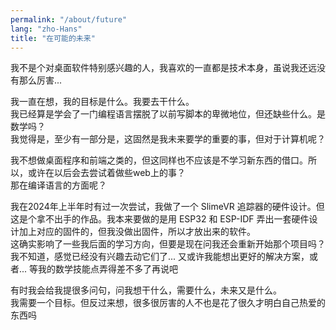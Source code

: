 ```yaml
---
permalink: "/about/future"
lang: "zho-Hans"
title: "在可能的未来"
---
```


我不是个对桌面软件特别感兴趣的人，我喜欢的一直都是技术本身，虽说我还远没有那么厉害...

我一直在想，我的目标是什么。我要去干什么。\
我已经算是学会了一门编程语言摆脱了以前写脚本的卑微地位，但还缺些什么。是数学吗？\
我觉得是，至少有一部分是，这固然是我未来要学的重要的事，但对于计算机呢？

我不想做桌面程序和前端之类的，但这同样也不应该是不学习新东西的借口。所以，或许在以后会去尝试着做些web上的事？\
那在编译语言的方面呢？

我在2024年上半年时有过一次尝试，我做了一个 SlimeVR 追踪器的硬件设计。但这是个拿不出手的作品。我本来要做的是用 ESP32 和 ESP-IDF 弄出一套硬件设计加上对应的固件的，但我没做出固件，所以才放出来的软件。\
这确实影响了一些我后面的学习方向，但要是现在问我还会重新开始那个项目吗？\
我不知道，感觉已经没有兴趣去动它们了... 又或许我能想出更好的解决方案，或者... 等我的数学技能点弄得差不多了再说吧

有时我会给我提很多问句，问我想干什么，需要什么，未来又是什么。\
我需要一个目标。但反过来想，很多很厉害的人不也是花了很久才明白自己热爱的东西吗
